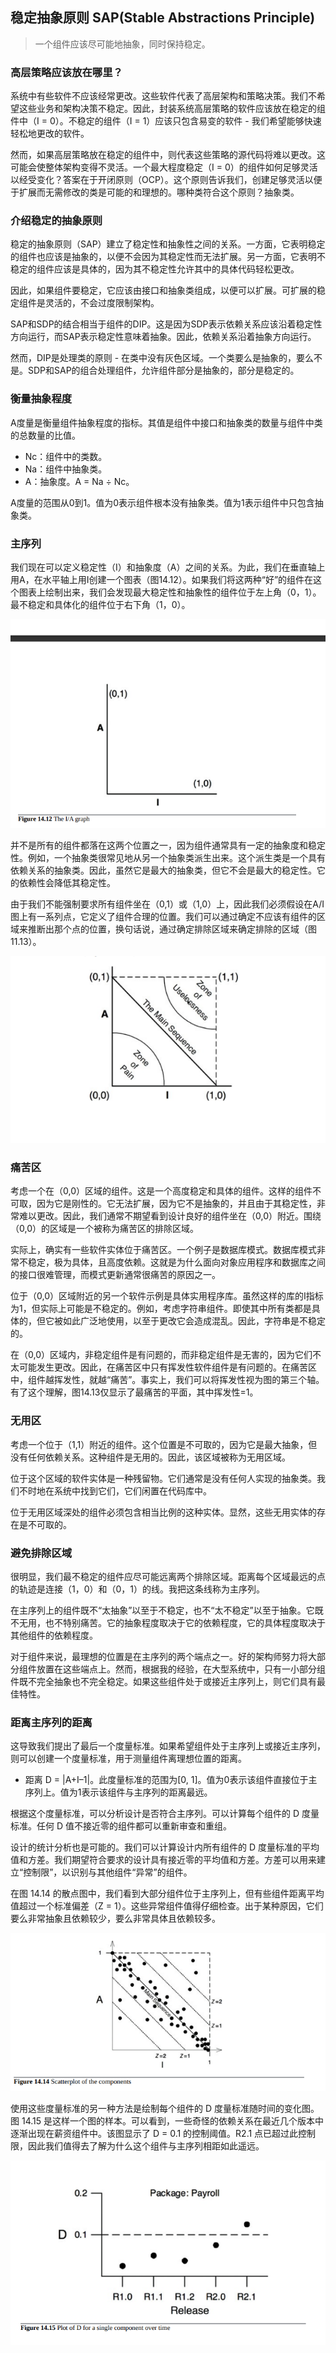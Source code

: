 
## 稳定抽象原则 SAP(Stable Abstractions Principle)

> 一个组件应该尽可能地抽象，同时保持稳定。

### 高层策略应该放在哪里？

系统中有些软件不应该经常更改。这些软件代表了高层架构和策略决策。我们不希望这些业务和架构决策不稳定。因此，封装系统高层策略的软件应该放在稳定的组件中（I = 0）。不稳定的组件（I = 1）应该只包含易变的软件 - 我们希望能够快速轻松地更改的软件。

然而，如果高层策略放在稳定的组件中，则代表这些策略的源代码将难以更改。这可能会使整体架构变得不灵活。一个最大程度稳定（I = 0）的组件如何足够灵活以经受变化？答案在于开闭原则（OCP）。这个原则告诉我们，创建足够灵活以便于扩展而无需修改的类是可能的和理想的。哪种类符合这个原则？抽象类。

### 介绍稳定的抽象原则

稳定的抽象原则（SAP）建立了稳定性和抽象性之间的关系。一方面，它表明稳定的组件也应该是抽象的，以便不会因为其稳定性而无法扩展。另一方面，它表明不稳定的组件应该是具体的，因为其不稳定性允许其中的具体代码轻松更改。

因此，如果组件要稳定，它应该由接口和抽象类组成，以便可以扩展。可扩展的稳定组件是灵活的，不会过度限制架构。

SAP和SDP的结合相当于组件的DIP。这是因为SDP表示依赖关系应该沿着稳定性方向运行，而SAP表示稳定性意味着抽象。因此，依赖关系沿着抽象方向运行。

然而，DIP是处理类的原则 - 在类中没有灰色区域。一个类要么是抽象的，要么不是。SDP和SAP的组合处理组件，允许组件部分是抽象的，部分是稳定的。

### 衡量抽象程度

A度量是衡量组件抽象程度的指标。其值是组件中接口和抽象类的数量与组件中类的总数量的比值。

+ Nc：组件中的类数。
+ Na：组件中抽象类。
+ A：抽象度。A = Na ÷ Nc。

A度量的范围从0到1。值为0表示组件根本没有抽象类。值为1表示组件中只包含抽象类。

### 主序列

我们现在可以定义稳定性（I）和抽象度（A）之间的关系。为此，我们在垂直轴上用A，在水平轴上用I创建一个图表（图14.12）。如果我们将这两种“好”的组件在这个图表上绘制出来，我们会发现最大稳定性和抽象性的组件位于左上角（0，1）。最不稳定和具体化的组件位于右下角（1，0）。

![图14.12](./static/14.12.png)

并不是所有的组件都落在这两个位置之一，因为组件通常具有一定的抽象度和稳定性。例如，一个抽象类很常见地从另一个抽象类派生出来。这个派生类是一个具有依赖关系的抽象类。因此，虽然它是最大的抽象类，但它不会是最大的稳定性。它的依赖性会降低其稳定性。

由于我们不能强制要求所有组件坐在（0,1）或（1,0）上，因此我们必须假设在A/I图上有一系列点，它定义了组件合理的位置。我们可以通过确定不应该有组件的区域来推断出那个点的位置，换句话说，通过确定排除区域来确定排除的区域（图11.13）。


![图14.13](./static/14.13.png)

###  痛苦区

考虑一个在（0,0）区域的组件。这是一个高度稳定和具体的组件。这样的组件不可取，因为它是刚性的。它无法扩展，因为它不是抽象的，并且由于其稳定性，非常难以更改。因此，我们通常不期望看到设计良好的组件坐在（0,0）附近。围绕（0,0）的区域是一个被称为痛苦区的排除区域。

实际上，确实有一些软件实体位于痛苦区。一个例子是数据库模式。数据库模式非常不稳定，极为具体，且高度依赖。这就是为什么面向对象应用程序和数据库之间的接口很难管理，而模式更新通常很痛苦的原因之一。

位于（0,0）区域附近的另一个软件示例是具体实用程序库。虽然这样的库的I指标为1，但实际上可能是不稳定的。例如，考虑字符串组件。即使其中所有类都是具体的，但它被如此广泛地使用，以至于更改它会造成混乱。因此，字符串是不稳定的。

在（0,0）区域内，非稳定组件是有问题的，而非稳定组件是无害的，因为它们不太可能发生更改。因此，在痛苦区中只有挥发性软件组件是有问题的。在痛苦区中，组件越挥发性，就越“痛苦”。事实上，我们可以将挥发性视为图的第三个轴。有了这个理解，图14.13仅显示了最痛苦的平面，其中挥发性=1。


### 无用区

考虑一个位于（1,1）附近的组件。这个位置是不可取的，因为它是最大抽象，但没有任何依赖关系。这种组件是无用的。因此，该区域被称为无用区域。

位于这个区域的软件实体是一种残留物。它们通常是没有任何人实现的抽象类。我们不时地在系统中找到它们，它们闲置在代码库中。

位于无用区域深处的组件必须包含相当比例的这种实体。显然，这些无用实体的存在是不可取的。

### 避免排除区域

很明显，我们最不稳定的组件应尽可能远离两个排除区域。距离每个区域最远的点的轨迹是连接（1，0）和（0，1）的线。我把这条线称为主序列。

在主序列上的组件既不“太抽象”以至于不稳定，也不“太不稳定”以至于抽象。它既不无用，也不特别痛苦。它的抽象程度取决于它的依赖程度，它的具体程度取决于其他组件的依赖程度。

对于组件来说，最理想的位置是在主序列的两个端点之一。好的架构师努力将大部分组件放置在这些端点上。然而，根据我的经验，在大型系统中，只有一小部分组件既不完全抽象也不完全稳定。如果这些组件处于或接近主序列上，则它们具有最佳特性。

### 距离主序列的距离

这导致我们提出了最后一个度量标准。如果希望组件处于主序列上或接近主序列，则可以创建一个度量标准，用于测量组件离理想位置的距离。

+ 距离 D = |A+I–1|。此度量标准的范围为[0, 1]。值为0表示该组件直接位于主序列上。值为1表示该组件与主序列的距离最远。

根据这个度量标准，可以分析设计是否符合主序列。可以计算每个组件的 D 度量标准。任何 D 值不接近零的组件都可以重新审查和重组。

设计的统计分析也是可能的。我们可以计算设计内所有组件的 D 度量标准的平均值和方差。我们期望符合要求的设计具有接近零的平均值和方差。方差可以用来建立“控制限”，以识别与其他组件“异常”的组件。

在图 14.14 的散点图中，我们看到大部分组件位于主序列上，但有些组件距离平均值超过一个标准偏差（Z = 1）。这些异常组件值得仔细检查。出于某种原因，它们要么非常抽象且依赖较少，要么非常具体且依赖较多。

![图14.14](./static/14.14.png)

使用这些度量标准的另一种方法是绘制每个组件的 D 度量标准随时间的变化图。图 14.15 是这样一个图的样本。可以看到，一些奇怪的依赖关系在最近几个版本中逐渐出现在薪资组件中。该图显示了 D = 0.1 的控制阈值。R2.1 点已超过此控制限，因此我们值得去了解为什么这个组件与主序列相距如此遥远。

![图14.15](./static/14.15.png)